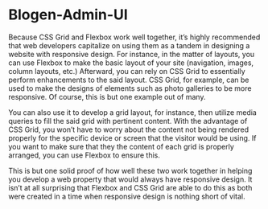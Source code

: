 # Blogen-Admin-UI

Because CSS Grid and Flexbox work well together, it’s highly recommended that web developers capitalize on using them as a tandem in designing a website with responsive design. For instance, in the matter of layouts, you can use Flexbox to make the basic layout of your site (navigation, images, column layouts, etc.) Afterward, you can rely on CSS Grid to essentially perform enhancements to the said layout. CSS Grid, for example, can be used to make the designs of elements such as photo galleries to be more responsive. Of course, this is but one example out of many.

You can also use it to develop a grid layout, for instance, then utilize media queries to fill the said grid with pertinent content. With the advantage of CSS Grid, you won’t have to worry about the content not being rendered properly for the specific device or screen that the visitor would be using. If you want to make sure that they the content of each grid is properly arranged, you can use Flexbox to ensure this.

This is but one solid proof of how well these two work together in helping you develop a web property that would always have responsive design. It isn’t at all surprising that Flexbox and CSS Grid are able to do this as both were created in a time when responsive design is nothing short of vital.

 
